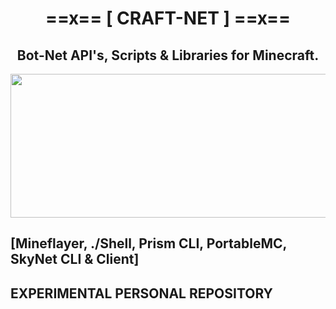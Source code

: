 <div align="center">

# ==x== [ CRAFT-NET ] ==x==

## Bot-Net API's, Scripts &amp; Libraries for Minecraft.

<img src="https://i.imgur.com/eQnJzQR.gif" height="230" width="1024" >

<div align="left">

## [Mineflayer, ./Shell, Prism CLI, PortableMC, SkyNet CLI & Client]


## EXPERIMENTAL PERSONAL REPOSITORY
